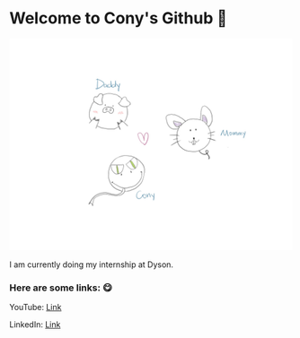 # Welcome to Cony's Github 🐰

<img src="https://raw.githubusercontent.com/ConyYang/ConyYang/master/conyDraw.png" alt="banner that says Cony Yang - NTU undergraduate student,
major in Computer Engineering.">

I am currently doing my internship at Dyson.

### Here are some links: 😋
YouTube: [Link](https://www.youtube.com/channel/UCA1Oqk7IokwKQm_NQsIHngg?view_as=subscriber)

LinkedIn: [Link](https://www.linkedin.com/in/yubeicony)
